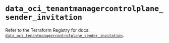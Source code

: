 # `data_oci_tenantmanagercontrolplane_sender_invitation`

Refer to the Terraform Registry for docs: [`data_oci_tenantmanagercontrolplane_sender_invitation`](https://registry.terraform.io/providers/hashicorp/oci/7.19.0/docs/data-sources/tenantmanagercontrolplane_sender_invitation).
